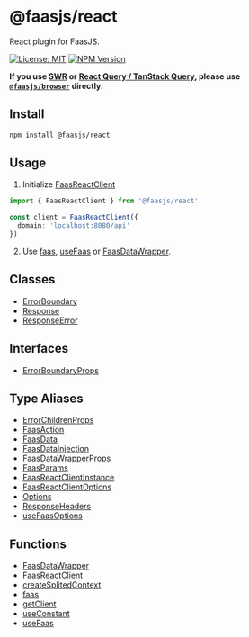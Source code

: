 # @faasjs/react

React plugin for FaasJS.

[![License: MIT](https://img.shields.io/npm/l/@faasjs/react.svg)](https://github.com/faasjs/faasjs/blob/main/packages/faasjs/react/LICENSE)
[![NPM Version](https://img.shields.io/npm/v/@faasjs/react.svg)](https://www.npmjs.com/package/@faasjs/react)

**If you use [SWR](https://swr.vercel.app) or [React Query / TanStack Query](https://tanstack.com/query), please use [`@faasjs/browser`](https://faasjs.com/doc/browser) directly.**

## Install

```sh
npm install @faasjs/react
```

## Usage

1. Initialize [FaasReactClient](#faasreactclient)

```ts
import { FaasReactClient } from '@faasjs/react'

const client = FaasReactClient({
  domain: 'localhost:8080/api'
})
```

2. Use [faas](#faas), [useFaas](#usefaas) or [FaasDataWrapper](#faasdatawrapper).

## Classes

- [ErrorBoundary](classes/ErrorBoundary.md)
- [Response](classes/Response.md)
- [ResponseError](classes/ResponseError.md)

## Interfaces

- [ErrorBoundaryProps](interfaces/ErrorBoundaryProps.md)

## Type Aliases

- [ErrorChildrenProps](type-aliases/ErrorChildrenProps.md)
- [FaasAction](type-aliases/FaasAction.md)
- [FaasData](type-aliases/FaasData.md)
- [FaasDataInjection](type-aliases/FaasDataInjection.md)
- [FaasDataWrapperProps](type-aliases/FaasDataWrapperProps.md)
- [FaasParams](type-aliases/FaasParams.md)
- [FaasReactClientInstance](type-aliases/FaasReactClientInstance.md)
- [FaasReactClientOptions](type-aliases/FaasReactClientOptions.md)
- [Options](type-aliases/Options.md)
- [ResponseHeaders](type-aliases/ResponseHeaders.md)
- [useFaasOptions](type-aliases/useFaasOptions.md)

## Functions

- [FaasDataWrapper](functions/FaasDataWrapper.md)
- [FaasReactClient](functions/FaasReactClient.md)
- [createSplitedContext](functions/createSplitedContext.md)
- [faas](functions/faas.md)
- [getClient](functions/getClient.md)
- [useConstant](functions/useConstant.md)
- [useFaas](functions/useFaas.md)
